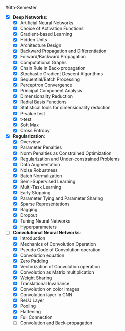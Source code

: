 #6th-Semester 

- [x] **Deep Networks**: 
	- [x] Artificial Neural Networks
	- [x] Choice of Activation Functions
	- [x] Gradient-based Learning
	- [x] Hidden Units
	- [x] Architecture Design
	- [x] Backward Propagation and Differentiation
	- [x] Forward/Backward Propagation
	- [x] Computational Graphs
	- [x] Chain Rule in Back-propagation
	- [x] Stochastic Gradient Descent Algorithms
	- [x] Sequential/Batch Processing
	- [x] Perceptron Convergence
	- [x] Principal Component Analysis
	- [x] Dimensionality Reduction
	- [x] Radial Basis Functions
	- [x] Statistical tools for dimensionality reduction
	- [x] P-value test
	- [x] t-test
	- [x] Soft Max
	- [x] Cross Entropy
- [x] **Regularization**:
	- [x] Overview
	- [x] Parameter Penalties
	- [x] Norm Penalties as Constrained Optimization
	- [x] Regularization and Under-constrained Problems
	- [x] Data Augmentation
	- [x] Noise Robustness
	- [x] Batch Normalization
	- [x] Semi-Supervised Learning
	- [x] Multi-Task Learning
	- [x] Early Stopping
	- [x] Parameter Tying and Parameter Sharing
	- [x] Sparse Representations
	- [x] Bagging
	- [x] Dropout
	- [x] Tuning Neural Networks
	- [x] Hyperparameters
- [ ] **Convolutional Neural Networks**:
	- [x] Introduction
	- [x] Mechanics of Convolution Operation
	- [x] Pseudo Code of Convolution operation
	- [x] Convolution equation
	- [x] Zero Padding
	- [x] Vectorization of Convolution operation
	- [x] Convolution as Matrix multiplication
	- [x] Weight Sharing
	- [x] Translational Invariance
	- [x] Convolution on color images
	- [x] Convolution layer in CNN
	- [x] ReLU Layer
	- [x] Pooling
	- [x] Flattening
	- [x] Full Connection
	- [ ] Convolution and Back-propagation